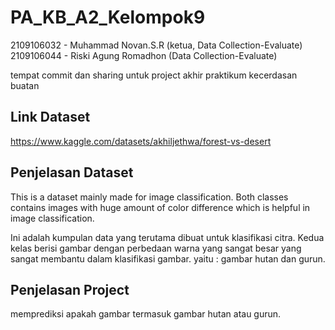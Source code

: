 # PA_KB_A2_Kelompok9

2109106032 - Muhammad Novan.S.R (ketua, Data Collection-Evaluate) \
2109106044 - Riski Agung Romadhon (Data Collection-Evaluate)

tempat commit dan sharing untuk project akhir praktikum kecerdasan buatan

## Link Dataset
https://www.kaggle.com/datasets/akhiljethwa/forest-vs-desert

## Penjelasan Dataset
This is a dataset mainly made for image classification. Both classes 
contains images with huge amount of color difference which is helpful in
image classification.

Ini adalah kumpulan data yang terutama dibuat untuk klasifikasi citra. Kedua kelas berisi gambar dengan perbedaan warna yang sangat besar yang sangat membantu dalam klasifikasi gambar. yaitu : gambar hutan dan gurun.
 
## Penjelasan Project
memprediksi apakah gambar termasuk gambar hutan atau gurun.
